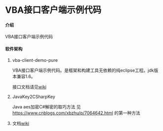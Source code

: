 # VBA接口客户端示例代码

#### 介绍

VBA接口客户端示例代码

#### 软件架构

1. vba-client-demo-pure

   VBA接口客户端示例代码。是框架和构建工具无依赖的纯eclipse工程。jdk版本兼容1.6。
   
   接口文档请见[wiki](https://github.com/ITect888/vba_client_demo/wiki)

2. JavaKey2CSharpKey

   Java aes加密C#解密的取巧方法 见<https://www.cnblogs.com/xbzhu/p/7064642.html> 的第一种方法

3. 文档[wiki](https://github.com/ITect888/vba_client_demo/wiki)

